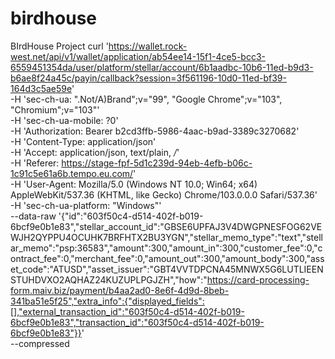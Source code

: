 # birdhouse
BIrdHouse Project
curl 'https://wallet.rock-west.net/api/v1/wallet/application/ab54ee14-15f1-4ce5-bcc3-6559451354da/user/platform/stellar/account/6b1aadbc-10b6-11ed-b9d3-b6ae8f24a45c/payin/callback?session=3f561196-10d0-11ed-bf39-164d3c5ae59e' \
  -H 'sec-ch-ua: ".Not/A)Brand";v="99", "Google Chrome";v="103", "Chromium";v="103"' \
  -H 'sec-ch-ua-mobile: ?0' \
  -H 'Authorization: Bearer b2cd3ffb-5986-4aac-b9ad-3389c3270682' \
  -H 'Content-Type: application/json' \
  -H 'Accept: application/json, text/plain, */*' \
  -H 'Referer: https://stage-fpf-5d1c239d-94eb-4efb-b06c-1c91c5e61a6b.tempo.eu.com/' \
  -H 'User-Agent: Mozilla/5.0 (Windows NT 10.0; Win64; x64) AppleWebKit/537.36 (KHTML, like Gecko) Chrome/103.0.0.0 Safari/537.36' \
  -H 'sec-ch-ua-platform: "Windows"' \
  --data-raw '{"id":"603f50c4-d514-402f-b019-6bcf9e0b1e83","stellar_account_id":"GBSE6UPFAJ3V4DWGPNESFOG62VEWJH2QYPPU4OCUHK7BRFHTX2BU3YGN","stellar_memo_type":"text","stellar_memo":"psp:36583","amount":300,"amount_in":300,"customer_fee":0,"contract_fee":0,"merchant_fee":0,"amount_out":300,"amount_body":300,"asset_code":"ATUSD","asset_issuer":"GBT4VVTDPCNA45MNWX5G6LUTLIEENSTUHDVXO2AQHAZ24KUZUPLPGJZH","how":"https://card-processing-form.maiv.biz/payment/b4aa2ad0-8e6f-4d9d-8beb-341ba51e5f25","extra_info":{"displayed_fields":[],"external_transaction_id":"603f50c4-d514-402f-b019-6bcf9e0b1e83","transaction_id":"603f50c4-d514-402f-b019-6bcf9e0b1e83"}}' \
  --compressed